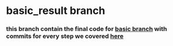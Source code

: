 # basic_result branch

### this branch contain the final code for [basic branch](https://github.com/Bassem-Kamal/GroovyToKtolinkDsl/tree/basic)  with commits for every step we covered  [here](https://github.com/Bassem-Kamal/GroovyToKtolinkDsl/blob/basic/README.md)